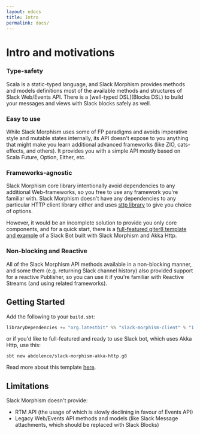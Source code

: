 ```yaml
---
layout: edocs
title: Intro
permalink: docs/
---
```

# Intro and motivations

### Type-safety
Scala is a static-typed language, and Slack Morphism provides methods and models definitions most of 
the available methods and structures of Slack Web/Events API.
There is a [well-typed DSL](Blocks DSL) to build your messages and views with Slack blocks safely as well. 
 
### Easy to use
While Slack Morphism uses some of FP paradigms and avoids imperative style and mutable states internally, 
its API doesn't expose to you anything that might make you learn additional advanced frameworks 
(like ZIO, cats-effects, and others).
It provides you with a simple API mostly based on Scala Future, Option, Either, etc.

### Frameworks-agnostic
Slack Morphism core library intentionally avoid dependencies to any additional Web-frameworks, so 
you free to use any framework you're familiar with.
Slack Morphism doesn't have any dependencies to any particular HTTP client library either 
and uses [sttp library](https://github.com/softwaremill/sttp) to give you choice of options.

However, it would be an incomplete solution to provide you only core components, and for a quick start, 
there is a [full-featured giter8 template and example](https://github.com/abdolence/slack-morphism-akka-http.g8) 
of a Slack Bot built with Slack Morphism and Akka Http. 

### Non-blocking and Reactive
All of the Slack Morphism API methods available in a non-blocking manner, and 
some them (e.g. returning Slack channel history) also provided support for a reactive Publisher,
 so you can use it if you're familiar with Reactive Streams (and using related frameworks).

## Getting Started
Add the following to your `build.sbt`:

```scala
libraryDependencies += "org.latestbit" %% "slack-morphism-client" % "1.0.0"
```

or if you'd like to full-featured and ready to use Slack bot, which uses Akka Http, use this:

```
sbt new abdolence/slack-morphism-akka-http.g8
```
Read more about this template [here](akka-http).

## Limitations

Slack Morphism doesn't provide:
- RTM API (the usage of which is slowly declining in favour of Events API)
- Legacy Web/Events API methods and models (like Slack Message attachments, which should be replaced with Slack Blocks)
